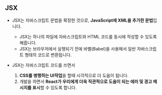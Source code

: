 ## JSX

- JSX는 자바스크립트 문법을 확장한 것으로, **JavaScript에 XML을 추가한 문법**입니다.
    - JSX는 하나의 파일에 자바스크립트와 HTML 코드를 동시에 작성할 수 있도록 해줍니다.
    - JSX는 브라우저에서 실행되기 전에 바벨(Babel)을 사용해서 일반 자바스크립트 형태의 코드로 변환됩니다.


- JSX는 자바스크립트 코드를 쓰면서
    1. **CSS를 병행하는 UI작업**을 할때 시각적으로 더 도움이 됩니다.
    2. 개발을 하면서 **React가 우리에게 더욱 직관적으로 도움이 되는 에러 및 경고 메시지를 표시**할 수 있도록 합니다.
